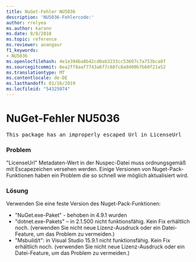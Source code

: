 ```yaml
---
title: NuGet-Fehler NU5036
description: 'NU5036-Fehlercode:'
author: rrelyea
ms.author: karann
ms.date: 8/8/2018
ms.topic: reference
ms.reviewer: anangaur
f1_keywords:
- NU5036
ms.openlocfilehash: 4e1e394ba8b42cd0ab3233cc53607c7a753bca8f
ms.sourcegitcommit: 6ea2ff8aaf7743a6f7c687c8a9400b7b60f21a52
ms.translationtype: MT
ms.contentlocale: de-DE
ms.lasthandoff: 01/16/2019
ms.locfileid: "54325074"
---
```

# <a name="nuget-error-nu5036"></a>NuGet-Fehler NU5036
<pre>This package has an improperly escaped Url in LicenseUrl</pre>

### <a name="issue"></a>Problem

"LicenseUrl" Metadaten-Wert in der Nuspec-Datei muss ordnungsgemäß mit Escapezeichen versehen werden.
Einige Versionen von Nuget-Pack-Funktionen haben ein Problem die so schnell wie möglich aktualisiert wird.

### <a name="solution"></a>Lösung

Verwenden Sie eine feste Version des Nuget-Pack-Funktionen:
* "NuGet.exe-Paket" - behoben in 4.9.1 wurden
* "dotnet.exe-Pakets" – in 2.1.500 nicht funktionsfähig. Kein Fix erhältlich noch. (verwenden Sie nicht neue Lizenz-Ausdruck oder ein Datei-Feature, um das Problem zu vermeiden.)
* "Msbuild/t": in Visual Studio 15.9.1 nicht funktionsfähig. Kein Fix erhältlich noch. (verwenden Sie nicht neue Lizenz-Ausdruck oder ein Datei-Feature, um das Problem zu vermeiden.)

